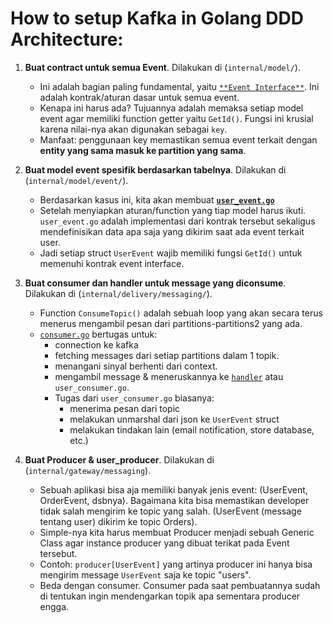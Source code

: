 # How to setup Kafka in Golang DDD Architecture:

1. **Buat contract untuk semua Event**. Dilakukan di (`internal/model/`).
   - Ini adalah bagian paling fundamental, yaitu [`**Event Interface**`](internal/model/event.go). Ini adalah kontrak/aturan dasar untuk semua event.
   - Kenapa ini harus ada? Tujuannya adalah memaksa setiap model event agar memiliki function getter yaitu `GetId()`. Fungsi ini krusial karena nilai-nya akan digunakan sebagai `key`.
   - Manfaat: penggunaan key memastikan semua event terkait dengan **entity yang sama masuk ke partition yang sama**.

2. **Buat model event spesifik berdasarkan tabelnya**. Dilakukan di (`internal/model/event/`).
   - Berdasarkan kasus ini, kita akan membuat **[`user_event.go`](internal/model/event/user_event.go)**
   - Setelah menyiapkan aturan/function yang tiap model harus ikuti. `user_event.go` adalah implementasi dari kontrak tersebut sekaligus mendefinisikan data apa saja yang dikirim saat ada event terkait user.
   - Jadi setiap struct `UserEvent` wajib memiliki fungsi `GetId()` untuk memenuhi kontrak event interface.

3. **Buat consumer dan handler untuk message yang diconsume**. Dilakukan di (`internal/delivery/messaging/`).
   - Function `ConsumeTopic()` adalah sebuah loop yang akan secara terus menerus mengambil pesan dari partitions-partitions2 yang ada.
   - [`consumer.go`](internal/delivery/messaging/consumer.go) bertugas untuk:
     - connection ke kafka
     - fetching messages dari setiap partitions dalam 1 topik.
     - menangani sinyal berhenti dari context.
     - mengambil message & meneruskannya ke [`handler`](internal/delivery/messaging/user_consumer.go) atau `user_consumer.go`.
     - Tugas dari `user_consumer.go` biasanya:
       - menerima pesan dari topic
       - melakukan unmarshal dari json ke `UserEvent` struct
       - melakukan tindakan lain (email notification, store database, etc.)

4. **Buat Producer & user_producer**. Dilakukan di (`internal/gateway/messaging`).
   - Sebuah aplikasi bisa aja memiliki banyak jenis event: (UserEvent, OrderEvent, dsbnya). Bagaimana kita bisa memastikan developer tidak salah mengirim ke topic yang salah. (UserEvent (message tentang user) dikirim ke topic Orders).
   - Simple-nya kita harus membuat Producer menjadi sebuah Generic Class agar instance producer yang dibuat terikat pada Event tersebut.
   - Contoh: `producer[UserEvent]` yang artinya producer ini hanya bisa mengirim message `UserEvent` saja ke topic "users".
   - Beda dengan consumer. Consumer pada saat pembuatannya sudah di tentukan ingin mendengarkan topik apa sementara producer engga.